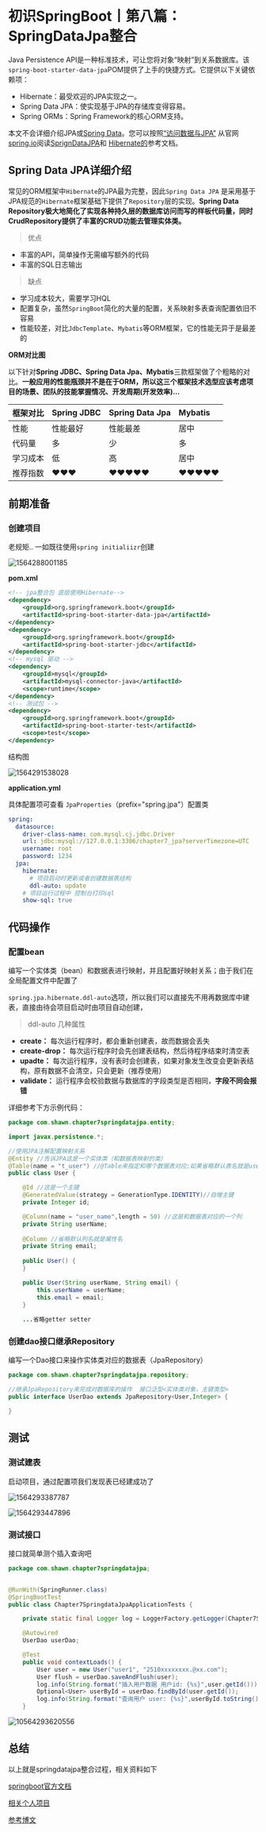 # 初识SpringBoot丨第八篇：SpringDataJpa整合

Java Persistence API是一种标准技术，可让您将对象“映射”到关系数据库。该`spring-boot-starter-data-jpa`POM提供了上手的快捷方式。它提供以下关键依赖项：

<!-- more -->

- Hibernate：最受欢迎的JPA实现之一。
- Spring Data JPA：使实现基于JPA的存储库变得容易。
- Spring ORMs：Spring Framework的核心ORM支持。

本文不会详细介绍JPA或[Spring Data](https://projects.spring.io/spring-data/)。您可以按照[“访问数据与JPA”](https://spring.io/guides/gs/accessing-data-jpa/) 从官网[spring.io](https://spring.io/)阅读[SprignDataJPA](https://projects.spring.io/spring-data-jpa/)和 [Hibernate的](https://hibernate.org/orm/documentation/)参考文档。



## Spring Data JPA详细介绍

常见的ORM框架中`Hibernate`的JPA最为完整，因此`Spring Data JPA` 是采用基于JPA规范的`Hibernate`框架基础下提供了`Repository`层的实现。**Spring Data Repository极大地简化了实现各种持久层的数据库访问而写的样板代码量，同时CrudRepository提供了丰富的CRUD功能去管理实体类。**

> 优点

- 丰富的API，简单操作无需编写额外的代码
- 丰富的SQL日志输出

> 缺点

- 学习成本较大，需要学习HQL
- 配置复杂，虽然`SpringBoot`简化的大量的配置，关系映射多表查询配置依旧不容易
- 性能较差，对比`JdbcTemplate`、`Mybatis`等ORM框架，它的性能无异于是最差的



 **ORM对比图**

以下针对**Spring JDBC、Spring Data Jpa、Mybatis**三款框架做了个粗略的对比。**一般应用的性能瓶颈并不是在于ORM，所以这三个框架技术选型应该考虑项目的场景、团队的技能掌握情况、开发周期(开发效率)…**

| 框架对比 | Spring JDBC | Spring Data Jpa | Mybatis |
| :------- | :---------- | :-------------- | :------ |
| 性能     | 性能最好    | 性能最差        | 居中    |
| 代码量   | 多          | 少              | 多      |
| 学习成本 | 低          | 高              | 居中    |
| 推荐指数 | ❤❤❤         | ❤❤❤❤❤           | ❤❤❤❤❤   |



## 前期准备

### 创建项目

老规矩.. 一如既往使用`spring initialiizr`创建

![1564288001185](1564288001185.png)

**pom.xml**

```xml
<!-- jpa整合包 底层使用Hibernate-->
<dependency>
    <groupId>org.springframework.boot</groupId>
    <artifactId>spring-boot-starter-data-jpa</artifactId>
</dependency>
<dependency>
    <groupId>org.springframework.boot</groupId>
    <artifactId>spring-boot-starter-jdbc</artifactId>
</dependency>
<!-- mysql 驱动 -->
<dependency>
    <groupId>mysql</groupId>
    <artifactId>mysql-connector-java</artifactId>
    <scope>runtime</scope>
</dependency>
<!-- 测试包 -->
<dependency>
    <groupId>org.springframework.boot</groupId>
    <artifactId>spring-boot-starter-test</artifactId>
    <scope>test</scope>
</dependency>
```

结构图

![1564291538028](1564291538028.png)

**application.yml**

具体配置项可查看 `JpaProperties`（prefix="spring.jpa"）配置类

```yml
spring:
  datasource:
    driver-class-name: com.mysql.cj.jdbc.Driver
    url: jdbc:mysql://127.0.0.1:3306/chapter7_jpa?serverTimezone=UTC
    username: root
    password: 1234
  jpa:
    hibernate:
      # 项目启动时更新或者创建数据表结构
      ddl-auto: update
    # 项目运行过程中 控制台打印sql
    show-sql: true
```



## 代码操作

### 配置bean

编写一个实体类（bean）和数据表进行映射，并且配置好映射关系；由于我们在全局配置文件中配置了

`spring.jpa.hibernate.ddl-auto`选项，所以我们可以直接先不用再数据库中建表，直接由待会项目启动时由项目自动创建，

> ddl-auto 几种属性

- **create：** 每次运行程序时，都会重新创建表，故而数据会丢失
- **create-drop：** 每次运行程序时会先创建表结构，然后待程序结束时清空表
- **upadte：** 每次运行程序，没有表时会创建表，如果对象发生改变会更新表结构，原有数据不会清空，只会更新（推荐使用）
- **validate：** 运行程序会校验数据与数据库的字段类型是否相同，**字段不同会报错**

详细参考下方示例代码：

```java
package com.shawn.chapter7springdatajpa.entity;

import javax.persistence.*;

//使用JPA注解配置映射关系
@Entity //告诉JPA这是一个实体类（和数据表映射的类）
@Table(name = "t_user") //@Table来指定和哪个数据表对应;如果省略默认表名就是user；
public class User {

    @Id //这是一个主键
    @GeneratedValue(strategy = GenerationType.IDENTITY)//自增主键
    private Integer id;

    @Column(name = "user_name",length = 50) //这是和数据表对应的一个列
    private String userName;
    
    @Column //省略默认列名就是属性名
    private String email;
    
    public User() {
    }

    public User(String userName, String email) {
        this.userName = userName;
        this.email = email;
    }
    
    ...省略getter setter
```

### 创建dao接口继承Repository

编写一个Dao接口来操作实体类对应的数据表（JpaRepository）

```java
package com.shawn.chapter7springdatajpa.repository;

//继承JpaRepository来完成对数据库的操作  接口泛型<实体类对象，主键类型>
public interface UserDao extends JpaRepository<User,Integer> {

}
```

## 测试

### 测试建表

启动项目，通过配置项我们发现表已经建成功了

![1564293387787](1564293387787.png)

![1564293447896](1564293447896.png)

### 测试接口

接口就简单测个插入查询吧

```java
package com.shawn.chapter7springdatajpa;


@RunWith(SpringRunner.class)
@SpringBootTest
public class Chapter7SpringdataJpaApplicationTests {

    private static final Logger log = LoggerFactory.getLogger(Chapter7SpringdataJpaApplicationTests.class);

    @Autowired
    UserDao userDao;

    @Test
    public void contextLoads() {
        User user = new User("user1", "2510xxxxxxxx.@xx.com");
        User flush = userDao.saveAndFlush(user);
        log.info(String.format("插入用户数据 用户id: {%s}",user.getId()));
        Optional<User> userById = userDao.findById(user.getId());
        log.info(String.format("查询用户 user: {%s}",userById.toString()));
    }

```

![10564293620556](1564293620556.png)



## 总结

以上就是springdatajpa整合过程，相关资料如下

[springboot官方文档](https://docs.spring.io/spring-boot/docs/current/reference/html/boot-features-sql.html#boot-features-jpa-and-spring-data)

[相关个人项目](https://github.com/ShawnJim/spring-boot-learning/tree/master/chapter7-springdata-jpa)

[参考博文](https://blog.battcn.com/2018/05/08/springboot/v2-orm-jpa/)

